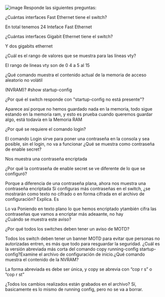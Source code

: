 ![image](https://github.com/Fx2048/COMU_REDES/assets/131219987/6c8bab94-6b49-43ee-8466-2f394613884b)
Responde las siguientes preguntas: 

¿Cuántas interfaces Fast Ethernet tiene el switch? 

En total tenemos 24 Inteface Fast Ethernet  

  

¿Cuántas interfaces Gigabit Ethernet tiene el switch? 

Y dos gigabits ethernet  

 

¿Cuál es el rango de valores que se muestra para las líneas vty? 

El rango de lineas vty son de 0 4 a  5 al 15 

 

 

¿Qué comando muestra el contenido actual de la memoria de acceso aleatorio no volátil 

(NVRAM)? #show startup-config 

¿Por qué el switch responde con "startup-config no está presente"? 

Aparece así porque no hemos guardado nada en la memoria, todo sigue estando en la memoria ram, y esto es prueba cuando queremos guardar algo, está todavía en la Memoria RAM


¿Por qué se requiere el comando login? 

El comando Login sirve para  poner una contraseña en la consola y sea posible, sin el login, no va a funcionar 
¿Qué se muestra como contraseña de enable secret? 

Nos muestra una contraseña encriptada 

 

¿Por qué la contraseña de enable secret se ve diferente de lo que se configuró? 

Porque a diferencia de una contraseña plana, ahora nos muestra una contraseña encriptada 
Si configuras más contraseñas en el switch, ¿se mostrarán como texto no cifrado o en forma cifrada en el archivo de configuración? Explica. Es 

Lo va Poniendo en texto plano lo que hemos encriptado ytambién cifra las contraseñas que vamos a encriptar más adeaante, no hay  
¿Cuándo se muestra este aviso? 

 

¿Por qué todos los switches deben tener un aviso de MOTD? 

Todos los switch deben tener un banner MOTD para evitar que personas no autorizadas entren, es más que todo para resguardar la seguridad. 
¿Cuál es la versión abreviada más corta del comando copy running-config startup-config?Examine el archivo de configuración de inicio.¿Qué comando muestra el contenido de la NVRAM? 

La forma abreviada es debe ser única, y copy se abrevia con “cop r s” o “cop r st” 

 

¿Todos los cambios realizados están grabados en el archivo? 
Sí, basicamente es lo mismo de running config, pero no se va a borrar.
